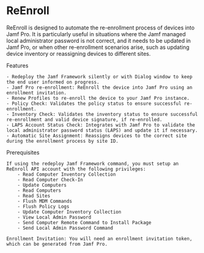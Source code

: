 # ReEnroll

ReEnroll is designed to automate the re-enrollment process of devices into Jamf Pro. It is particularly useful in situations where the Jamf managed local administrator password is not correct, and it needs to be updated in Jamf Pro, or when other re-enrollment scenarios arise, such as updating device inventory or reassigning devices to different sites.

Features

    - Redeploy the Jamf Framework silently or with Dialog window to keep the end user informed on progress.
    - Jamf Pro re-enrollment: ReEnroll the device into Jamf Pro using an enrollment invitation.
    - Renew Profiles to re-enroll the device to your Jamf Pro instance.
    - Policy Check: Validates the policy status to ensure successful re-enrollment.
    - Inventory Check: Validates the inventory status to ensure successful re-enrollment and valid device signature, if re-enrolled.
    - LAPS Account Status Check: Integrates with Jamf Pro to validate the local administrator password status (LAPS) and update it if necessary.
    - Automatic Site Assignment: Reassigns devices to the correct site during the enrollment process by site ID.

Prerequisites

    If using the redeploy Jamf Framework command, you must setup an ReEnroll API account with the following privileges:
        - Read Computer Inventory Collection
        - Read Computer Check-In 
        - Update Computers 
        - Read Computers 
        - Read Sites 
        - Flush MDM Commands 
        - Flush Policy Logs 
        - Update Computer Inventory Collection 
        - View Local Admin Password 
        - Send Computer Remote Command to Install Package 
        - Send Local Admin Password Command
    
    Enrollment Invitation: You will need an enrollment invitation token, which can be generated from Jamf Pro.
   
